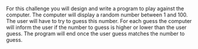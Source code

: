 For this challenge you will design and write a program to play against the computer. The computer will display a random number between 1 and 100. The user will have to try to guess this number. For each guess the computer will inform the user if the number to guess is higher or lower than the user guess. The program will end once the user guess matches the number to guess.